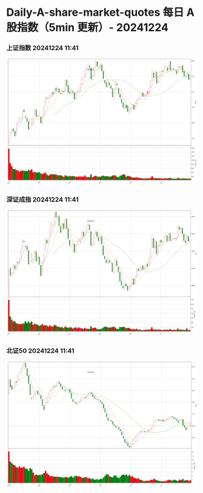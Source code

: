 
# Daily-A-share-market-quotes 每日 A 股指数（5min 更新）- 20241224

### 上证指数 20241224 11:41
![](./fig/2024/12/20241224-sh000001.png)

### 深证成指 20241224 11:41
![](./fig/2024/12/20241224-sz399001.png)

### 北证50 20241224 11:41
![](./fig/2024/12/20241224-bj899050.png)
